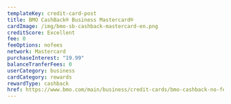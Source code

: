 ```yaml
---
templateKey: credit-card-post
title: BMO CashBack® Business Mastercard®
cardImage: /img/bmo-sb-cashback-mastercard-en.png
creditScore: Excellent
fee: 0
feeOptions: nofees
network: Mastercard
purchaseInterest: "19.99"
balanceTranferFees: 0
userCategory: business
cardCategory: rewards
rewardType: cashback
href: https://www.bmo.com/main/business/credit-cards/bmo-cashback-no-fee-business-mastercard/
---
```

